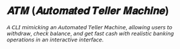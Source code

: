 # 𝑨𝑻𝑴 (𝑨𝒖𝒕𝒐𝒎𝒂𝒕𝒆𝒅 𝑻𝒆𝒍𝒍𝒆𝒓 𝑴𝒂𝒄𝒉𝒊𝒏𝒆)
𝘈 𝘊𝘓𝘐 𝘮𝘪𝘮𝘪𝘤𝘬𝘪𝘯𝘨 𝘢𝘯 𝘈𝘶𝘵𝘰𝘮𝘢𝘵𝘦𝘥 𝘛𝘦𝘭𝘭𝘦𝘳 𝘔𝘢𝘤𝘩𝘪𝘯𝘦, 𝘢𝘭𝘭𝘰𝘸𝘪𝘯𝘨 𝘶𝘴𝘦𝘳𝘴 𝘵𝘰 𝘸𝘪𝘵𝘩𝘥𝘳𝘢𝘸, 𝘤𝘩𝘦𝘤𝘬 𝘣𝘢𝘭𝘢𝘯𝘤𝘦, 𝘢𝘯𝘥 𝘨𝘦𝘵 𝘧𝘢𝘴𝘵 𝘤𝘢𝘴𝘩 𝘸𝘪𝘵𝘩 𝘳𝘦𝘢𝘭𝘪𝘴𝘵𝘪𝘤 𝘣𝘢𝘯𝘬𝘪𝘯𝘨 𝘰𝘱𝘦𝘳𝘢𝘵𝘪𝘰𝘯𝘴 𝘪𝘯 𝘢𝘯 𝘪𝘯𝘵𝘦𝘳𝘢𝘤𝘵𝘪𝘷𝘦 𝘪𝘯𝘵𝘦𝘳𝘧𝘢𝘤𝘦.
